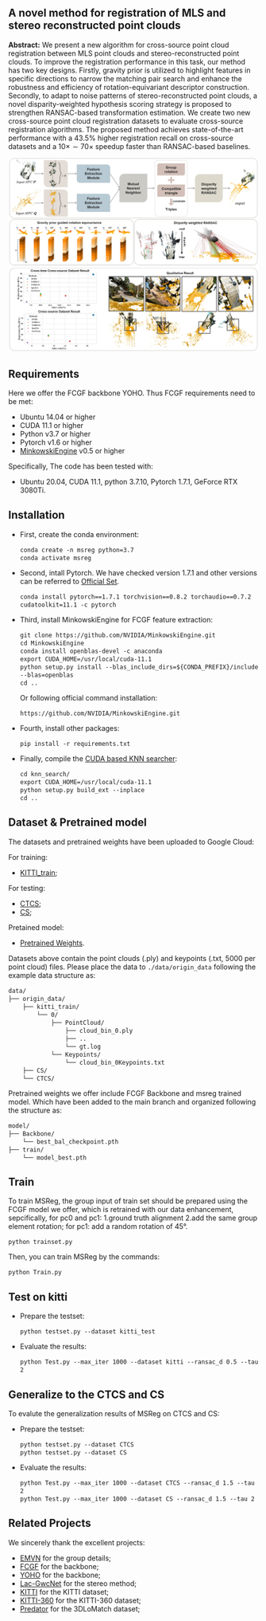 ## A novel method for registration of MLS and stereo reconstructed point clouds

**Abstract:** We present a new algorithm for cross-source point cloud registration between MLS point clouds and stereo-reconstructed point clouds. 
To improve the registration performance in this task, our method has two key designs. Firstly, gravity prior is utilized to highlight features in specific directions to narrow the matching pair search and enhance the robustness and efficiency of rotation-equivariant descriptor construction. Secondly, to adapt to noise patterns of stereo-reconstructed point clouds, a novel disparity-weighted hypothesis scoring strategy is proposed to strengthen RANSAC-based transformation estimation. 
We create two new cross-source point cloud registration datasets to evaluate cross-source registration algorithms. The proposed method achieves state-of-the-art performance with a $43.5\%$ higher registration recall on cross-source datasets and a $10\times \sim 70\times$ speedup faster than RANSAC-based baselines. 

<img src="imgs/MSReg.png" alt="project" style="zoom:50%;">


## Requirements

Here we offer the FCGF backbone YOHO. Thus FCGF requirements need to be met:

- Ubuntu 14.04 or higher
- CUDA 11.1 or higher
- Python v3.7 or higher
- Pytorch v1.6 or higher
- [MinkowskiEngine](https://github.com/stanfordvl/MinkowskiEngine) v0.5 or higher

Specifically, The code has been tested with:

- Ubuntu 20.04, CUDA 11.1, python 3.7.10, Pytorch 1.7.1, GeForce RTX 3080Ti.

## Installation

- First, create the conda environment:

  ```
  conda create -n msreg python=3.7
  conda activate msreg
  ```

- Second, intall Pytorch. We have checked version 1.7.1 and other versions can be referred to [Official Set](https://pytorch.org/get-started/previous-versions/).

  ```
  conda install pytorch==1.7.1 torchvision==0.8.2 torchaudio==0.7.2 cudatoolkit=11.1 -c pytorch
  ```

- Third, install MinkowskiEngine for FCGF feature extraction:

  ```
  git clone https://github.com/NVIDIA/MinkowskiEngine.git
  cd MinkowskiEngine
  conda install openblas-devel -c anaconda
  export CUDA_HOME=/usr/local/cuda-11.1
  python setup.py install --blas_include_dirs=${CONDA_PREFIX}/include --blas=openblas
  cd ..
  ```

  Or following official command installation:

  ```
  https://github.com/NVIDIA/MinkowskiEngine.git
  ```

- Fourth, install other packages:

  ```
  pip install -r requirements.txt
  ```

- Finally, compile the [CUDA based KNN searcher](https://github.com/vincentfpgarcia/kNN-CUDA):
  ```
  cd knn_search/
  export CUDA_HOME=/usr/local/cuda-11.1
  python setup.py build_ext --inplace
  cd ..
  ```

## Dataset & Pretrained model

The datasets and pretrained weights have been uploaded to Google Cloud:

For training:
- [KITTI_train]( );

For testing:
- [CTCS](https://drive.google.com/file/d/1EH6BFVfkvTD29i2-MNrZSELCDBzxCBv1/view?usp=drive_link);
- [CS](https://drive.google.com/file/d/1EH6BFVfkvTD29i2-MNrZSELCDBzxCBv1/view?usp=drive_link);

Pretained model:
- [Pretrained Weights](https://drive.google.com/file/d/1AbAQVI58WXtNN_xouKcPFunaV_iT94Yr/view?usp=drive_link ). 


Datasets above contain the point clouds (.ply) and keypoints (.txt, 5000 per point cloud) files. Please place the data to `./data/origin_data` following the example data structure as:

```
data/
├── origin_data/
    ├── kitti_train/
    	└── 0/
            ├── PointCloud/
            	├── cloud_bin_0.ply
            	├── ..
            	└── gt.log
            └── Keypoints/
            	└── cloud_bin_0Keypoints.txt
    ├── CS/
    └── CTCS/
```

Pretrained weights we offer include FCGF Backbone and msreg trained model. Which have been added to the main branch and organized following the structure as:

```
model/
├── Backbone/
	└── best_bal_checkpoint.pth
├── train/
	└── model_best.pth
```

## Train

To train MSReg, the group input of train set should be prepared using the FCGF model we offer, which is retrained with our data enhancement, sepcifically, for pc0 and pc1: 1.ground truth alignment 2.add the same group element rotation; for pc1: add a random rotation of 45°. 

```
python trainset.py
```

Then, you can train MSReg by the commands:

```
python Train.py
```

## Test on kitti

- Prepare the testset:
  ```
  python testset.py --dataset kitti_test
  ```
- Evaluate the results:
  ```
  python Test.py --max_iter 1000 --dataset kitti --ransac_d 0.5 --tau 2
  ```

## Generalize to the CTCS and CS

To evalute the generalization results of MSReg on CTCS and CS:

- Prepare the testset:
  ```
  python testset.py --dataset CTCS
  python testset.py --dataset CS
  ```
- Evaluate the results:
  ```
  python Test.py --max_iter 1000 --dataset CTCS --ransac_d 1.5 --tau 2 
  python Test.py --max_iter 1000 --dataset CS --ransac_d 1.5 --tau 2 
  ```


## Related Projects

We sincerely thank the excellent projects:

- [EMVN](http://github.com/daniilidis-group/emvn) for the group details;
- [FCGF](https://github.com/chrischoy/FCGF) for the backbone;
- [YOHO](https://github.com/HpWang-whu/YOHO) for the backbone;
- [Lac-GwcNet](https://github.com/SpadeLiu/Lac-GwcNet) for the stereo method;
- [KITTI](https://www.cvlibs.net/datasets/kitti/) for the KITTI dataset;
- [KITTI-360](https://www.cvlibs.net/datasets/kitti-360/) for the KITTI-360 dataset;
- [Predator](https://github.com/overlappredator/OverlapPredator) for the 3DLoMatch dataset;
